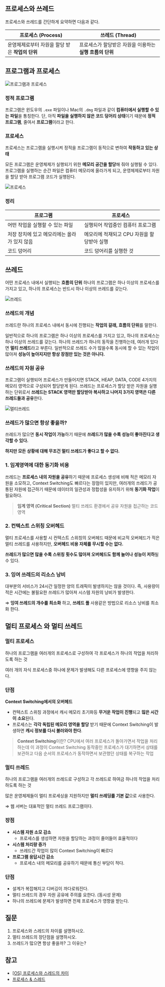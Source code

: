 ## 프로세스와 쓰레드

프로세스와 쓰레드를 간단하게 요약하면 다음과 같다.

| **프로세스 (Process)** | **쓰레드 (Thread)** |
| --- | --- |
| 운영체제로부터 자원을 할당 받은 **작업의 단위** | 프로세스가 할당받은 자원을 이용하는 **실행 흐름의 단위** |

## 프로그램과 프로세스

![프로그램과 프로세스](<images/프로그램과%20프로세스.png>)

### 정적 프로그램

프로그램은 윈도우의 `.exe` 파일이나 Mac의 `.dmg` 파일과 같이 **컴퓨터에서 실행할 수 있는 파일**을 통칭한다.
단, 아직 **파일을 실행하지 않은 코드 덩어리 상태**이기 때문에 **정적 프로그램**, 줄여서 **프로그램**이라고 한다.

### 프로세스

프로세스는 프로그램을 실행시켜 정적을 프로그램이 동적으로 변하여 **작동하고 있는 상태**

모든 프로그램은 운영체제가 실행되기 위한 **메모리 공간을 할당**해 줘야 실행될 수 있다.
프로그램을 실행하는 순간 파일은 컴퓨터 메모리에 올라가게 되고, 운영체제로부터 자원을 할당 받아 프로그램 코드가 실행된다.

![프로세스](<images/프로세스와%20스레드/프로세스.jpeg>)

### 정리

| **프로그램** | **프로세스** |
| --- | --- |
| 어떤 작업을 실행할 수 있는 파일 | 실행되어 작업중인 컴퓨터 프로그램 |
| 저장 장치에 있고 메모리에는 올라가 있지 않음 | 메모리에 적재되고 CPU 자원을 할당받아 실행 |
| 코드 덩어리 | 코드 덩어리를 실행한 것 |

## 쓰레드

어떤 프로세스 내에서 실행되는 **흐름의 단위**
하나의 프로그램은 하나 이상의 프로세스를 가지고 있고, 하나의 프로세스는 반드시 하나 이상의 쓰레드를 갖는다.

![쓰레드](<images/프로세스와%20스레드/쓰레드.jpeg>)

### **쓰레드의 개념**

쓰레드란 하나의 프로세스 내에서 동시에 진행되는 **작업의 갈래, 흐름의 단위**를 말한다.

일반적으로 하나의 프로그램은 하나 이상의 프로세스를 가지고 있고, 하나의 프로세스는 하나 이상의 쓰레드를 갖는다. 하나의 쓰레드가 하나의 동작을 진행하는데, 여러개 있다면 **멀티 쓰레드**라고 부른다. 일반적으로 쓰레드 수가 많을수록 동시에 할 수 있는 작업이 많아져 **성능이 높아지지만 항상 장점만 있는 것은 아니다.**

### 쓰레드의 자원 공유

프로그램이 실행되어 프로세스가 만들어지면 STACK, HEAP, DATA, CODE 4가지의 메모리 영역으로 구성되어 할당받게 된다. 쓰레드는 프로세스가 할당 받은 자원을 실행하는 단위로서 **쓰레드는 STACK 영역만 할당받아 복사하고 나머지 3가지 영역은 다른 쓰레드들과 공유**한다.

![멀티쓰레드](<images/프로세스와%20스레드/멀티쓰레드.png>)

### 쓰레드가 많으면 항상 좋을까?

쓰레드가 많으면 **동시 작업이 가능**하기 때문에 **쓰레드가 많을 수록 성능이 좋아진다고 생각할 수 있다.**

**하지만 모든 상황에 대해 무조건 멀티 쓰레드가 좋다고 할 수 없다.**

### 1. 임계영역에 대한 동기화 비용

쓰레드는 **프로세스 내의 자원을 공유**하기 때문에 프로세스 생성에 비해 적은 메모리 자원을 소모하고, Context Switching도 빠르다는 장점이 있지만, 여러개의 쓰레드가 공통된 자원에 접근하기 때문에 데이터의 일관성과 정합성을 유지하기 위해 **동기화 작업**이 필요하다.

> **임계 영역 (Critical Section)**
멀티 쓰레드 환경에서 공유 자원을 접근하는 코드 영역
>

### 2. 컨텍스트 스위칭 오버헤드

멀티 프로세스를 사용할 시 컨텍스트 스위칭의 오버헤드 때문에 비교적 오버헤드가 적은 멀티 쓰레드를 사용하지만, **오버헤드 비용 자체를 무시할 수는 없다.**

**쓰레드가 많으면 많을 수록 스위칭 횟수도 많아져 오버헤드도 함께 늘어나 성능이 저하**될 수 있다.

### 3. 잉여 쓰레드의 리소스 낭비

대부분의 서비스가 24시간 일정한 양의 트래픽이 발생하지는 않을 것이다.
즉, 사용량이 적은 시간에는 불필요한 쓰레드가 많아져 시스템 자원의 낭비가 발생한다.

⇒ **잉여 쓰레드의 개수를 최소화** 하고, **쓰레드 풀** 사용같은 방법으로 리소스 낭비를 최소화 한다.

## 멀티 프로세스 와 멀티 쓰레드

### 멀티 프로세스

하나의 프로그램을 여러개의 프로세스로 구성하여 각 프로세스가 하나의 작업을 처리하도록 하는 것

여러 개의 자식 프로세스중 하나에 문제가 발생해도 다른 프로세스에 영향을 주지 않는다.

### 단점

**Context Switching에서의 오버헤드**

- 컨텍스트 스위칭 과정에서 캐시 메모리 초기화등 **무거운 작업이 진행**되고 **많은 시간이 소요**된다.
- 프로세스는 **각각 독립된 메모리 영역을 할당** 받기 때문에 Context Switching이 발생하면 **캐시 정보를 다시 불러와야 한다**.

> **Context Switching**이란?
CPU에서 여러 프로세스가 돌아가면서 작업을 처리하는데 이 과정이 Context Switching
동작중인 프로세스가 대기하면서 상태를 보관하고 다음 순서의 프로세스가 동작하면서 보관했던 상태를 복구하는 작업
>

### 멀티 쓰레드

하나의 프로그램을 여러개의 쓰레드로 구성하고 각 쓰레드로 하여금 하나의 작업을 처리하도록 하는 것

많은 운영체제들이 멀티 프로세싱을 지원하지만 **멀티 쓰레딩를 기본 값**으로 사용한다.

⇒ 웹 서버는 대표적인 멀티 쓰레드 프로그램이다.

### 장점

- **시스템 자원 소모 감소**
    - 프로세스를 생성하면 자원을 할당하는 과정이 줄어들어 효율적이다
- **시스템 처리량 증가**
    - 쓰레드간 작업이 많이 Context Switching이 빠르다
- **프로그램 응답시간 감소**
    - 프로세스 내의 메모리를 공유하기 때문에 통신 부담이 적다.

### 단점

- 설계가 복잡해지고 디버깅이 까다로워진다.
- 멀티 쓰레드의 경우 자원 공유에 주의를 요한다. (동시성 문제)
- 하나의 쓰레드에 문제가 발생하면 전체 프로세스가 영향을 받는다.

## 질문

1. 프로세스와 스레드의 차이를 설명하시오.
2. 멀티 쓰레드의 장단점을 설명하시오.
3. 쓰레드가 많으면 항상 좋을까? 그 이유는?

## 참고

- [[OS] 프로세스와 스레드의 차이
  ](https://gmlwjd9405.github.io/2018/09/14/process-vs-thread.html)
- [프로세스 & 스레드](https://gyoogle.dev/blog/computer-science/operating-system/Process%20vs%20Thread.html)